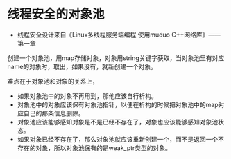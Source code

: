 # 线程安全的对象池

+ 线程安全设计来自《Linux多线程服务端编程 使用muduo C++网络库》——第一章

创建一个对象池，用map存储对象，对象用string关键字获取，当对象池里有对应name的对象时，取出，如果没有，就新创建一个对象。

难点在于对象池和对象的关系上，
+ 如果对象池中的对象不再用到，那他应该自行析构。
+ 对象池中的对象应该保有对象池指针，以便在析构的时候把对象池中的map对应自己的那条信息删除。
+ 对象池应该能够感知对象是不是已经不存在了，对象也应该能够感知对象池状态。
+ 如果对象已经不存在了，那么对象池就应该重新创建一个，而不是返回一个不存在的对象，所以对象池保有的是weak_ptr类型的对象。